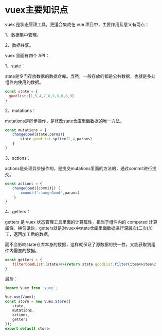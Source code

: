 # vuex主要知识点

vuex 是状态管理工具，更适合集成在 vue 项目中，主要作用及意义有两点：

1、数据集中管理。

2、数据共享。

vuex 里面有四个 API：

1、state：

state是专门存放数据的数据仓库。当然，一般存放的都是公共数据，也就是多处组件内使用的数据。

```javascript
const state = {
　goodlist:[1,5,4,7,8,9,8,6,8,9]
}
```

2、mutations：

mutations是同步操作，是修改state仓库里面数据的唯一方法。

```javascript
const mutations = {
　　changeGood(state,parms){
　  　　state.goodlist.splice(2,4,params)
　　}
}
```

3、actions：

actions是处理异步操作的，是提交mutations里面的方法的，通过commit进行提交。

```javascript
const actions = {
　　changeGood({commit}) {
    　　commit('changeGood',params)
    }
}
```

4、getters：

getters 是 vuex 状态管理工具里面的计算属性，相当于组件内的 computed 计算属性，换句话说，getters就是对vuex中state仓库里面数据进行深层次(二次)加工，返回加工后的数据，

而不会影响state仓库本身的数据，这样就保证了源数据的统一性，又能获取到组件内需要的数据。

```javascript
const getters = {
　　filterGoodList:(state)=>{return state.goodList.filter(item=>item%2 == 0)}
}
```

最后：

```javascript
import Vuex from 'vuex';

Vue.use(Vuex);
const store = new Vuex.Store({
　　state,
　　mutations,
　　actions,
　　getters
});
export default store;
```